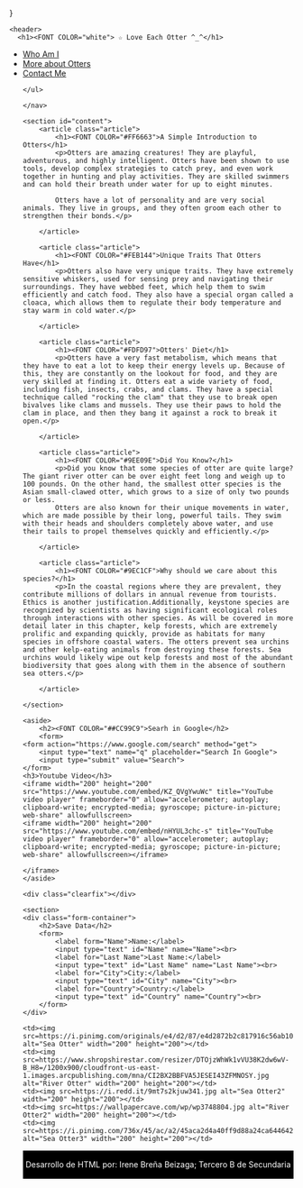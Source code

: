 
<!DOCTYPE html>
<html> 
<style>
body:before {
content: " ";
height: 100vh;
width: 100vw;
display: block;
position: fixed; 
top: 0; 
left: 0; 
z-index: 100;
background-image: url("https://64.media.tumblr.com/tumblr_lv0s59Pt3j1r5qrimo1_500.gif");
background-size: cover;
background-repeat: no-repeat;
background-position:center;
animation: yourAnimation 3.1s ease 0s 1 normal forwards;
pointer-events: none;}
@keyframes yourAnimation { 0.0%{ opacity: 1;} 75%{ opacity: 1; } 100%{ opacity: 0;} } 
</style>
<style>
	{
	cursor:url 'https://cdn.discordapp.com/attachments/698186346598105110/1152062768921452594/a2ek3-k13nc.png', auto; 
</style>

}
<head>
	<meta charset="utf-8">
	<title>Love Each Otter</title>
	<style>
	*{

	margin: 0px;
	padding: 0px;

}

body {
background-image: url(https://media2.giphy.com/media/elcAvTEXkG02d17sr7/giphy.gif);
background-position: center;
background-repeat: no-repeat;
background-size: cover;

font-family: Garamond, serif;

}

#container{
	width: 1100px;
	margin: 0px auto;
	border: 1px #f0deb4;

}

header{
background:#solid-black;
width:100%;
height:100px;
text-align: center;
line-height: 100px;

}

nav{
background: #black;
height: 50px;
border: 1px solid black;

}

nav ul li{
float: left;
list-style: none;
margin: 10px;
line-height: 30px;
}

.clearfix{
clear: both;
}

#content{
	float: left;
	width: 80%;

}
 aside{
 	float: left;
 	width: 20%;
 	background: black;
 	min-height: 500px;
 }
footer{
background:black;
color:white;
height:50px;
text-align: center;
line-height: 50px;

}

.article{
color: black;
margin-top: 15px;
margin-bottom: 15px;
border-bottom: 1px solid #eee;

}
	</style>
</head>
<body>
 <div id="container">
 
    <header>
  	  <h1><FONT COLOR="white"> ☆ Love Each Otter ^_^</h1> 
   </header>



<nav>
	<ul>
		<li>
			<a href="https://spacehey.com/zun"> Who Am I </a>
		</li>
		<li>
			<a href="Otters.html"> More about Otters </a>
		</li>
		<li>
			<a href="Contact.html">Contact Me</a>
		</li>

	</ul>

	</nav>
<div class="clearfix"></div>

	<section id="content">
		<article class="article">
			<h1><FONT COLOR="#FF6663">A Simple Introduction to Otters</h1>
			<p>Otters are amazing creatures! They are playful, adventurous, and highly intelligent. Otters have been shown to use tools, develop complex strategies to catch prey, and even work together in hunting and play activities. They are skilled swimmers and can hold their breath under water for up to eight minutes.
  
            Otters have a lot of personality and are very social animals. They live in groups, and they often groom each other to strengthen their bonds.</p>

		</article>

		<article class="article">
			<h1><FONT COLOR="#FEB144">Unique Traits That Otters Have</h1>
			<p>Otters also have very unique traits. They have extremely sensitive whiskers, used for sensing prey and navigating their surroundings. They have webbed feet, which help them to swim efficiently and catch food. They also have a special organ called a cloaca, which allows them to regulate their body temperature and stay warm in cold water.</p>		

		</article>

		<article class="article">
			<h1><FONT COLOR="#FDFD97">Otters' Diet</h1>
			<p>Otters have a very fast metabolism, which means that they have to eat a lot to keep their energy levels up. Because of this, they are constantly on the lookout for food, and they are very skilled at finding it. Otters eat a wide variety of food, including fish, insects, crabs, and clams. They have a special technique called "rocking the clam" that they use to break open bivalves like clams and mussels. They use their paws to hold the clam in place, and then they bang it against a rock to break it open.</p>		

		</article>

		<article class="article">
			<h1><FONT COLOR="#9EE09E">Did You Know?</h1>
			<p>Did you know that some species of otter are quite large? The giant river otter can be over eight feet long and weigh up to 100 pounds. On the other hand, the smallest otter species is the Asian small-clawed otter, which grows to a size of only two pounds or less. 
			Otters are also known for their unique movements in water, which are made possible by their long, powerful tails. They swim with their heads and shoulders completely above water, and use their tails to propel themselves quickly and efficiently.</p>		

		</article>

		<article class="article">
			<h1><FONT COLOR="#9EC1CF">Why should we care about this species?</h1>
			<p>In the coastal regions where they are prevalent, they contribute millions of dollars in annual revenue from tourists. Ethics is another justification.Additionally, keystone species are recognized by scientists as having significant ecological roles through interactions with other species. As will be covered in more detail later in this chapter, kelp forests, which are extremely prolific and expanding quickly, provide as habitats for many species in offshore coastal waters. The otters prevent sea urchins and other kelp-eating animals from destroying these forests. Sea urchins would likely wipe out kelp forests and most of the abundant biodiversity that goes along with them in the absence of southern sea otters.</p>		

		</article>

	</section>

	<aside>
		<h2><FONT COLOR="##CC99C9">Searh in Google</h2>
		<form>
	<form action="https://www.google.com/search" method="get">
		<input type="text" name="q" placeholder="Search In Google">
		<input type="submit" value="Search">
	</form>
	<h3>Youtube Video</h3>
	<iframe width="200" height="200" src="https://www.youtube.com/embed/KZ_QVgYwuWc" title="YouTube video player" frameborder="0" allow="accelerometer; autoplay; clipboard-write; encrypted-media; gyroscope; picture-in-picture; web-share" allowfullscreen>
	<iframe width="200" height="200" src="https://www.youtube.com/embed/nHYUL3chc-s" title="YouTube video player" frameborder="0" allow="accelerometer; autoplay; clipboard-write; encrypted-media; gyroscope; picture-in-picture; web-share" allowfullscreen></iframe>
		
	</iframe>
	</aside>

	<div class="clearfix"></div>

	<section>
	<div class="form-container">
		<h2>Save Data</h2>
		<form>
			<label form="Name">Name:</label>
			<input type="text" id="Name" name="Name"><br>
			<label for="Last Name">Last Name:</label>
			<input type="text" id="Last Name" name="Last Name"><br>
			<label for="City">City:</label>
			<input type="text" id="City" name="City"><br>
			<label for="Country">Country:</label>
			<input type="text" id="Country" name="Country"><br>
		</form>
	</div>

<div class="image-container">

	<td><img src=https://i.pinimg.com/originals/e4/d2/87/e4d2872b2c817916c56ab10da261fbc9.jpg alt="Sea Otter" width="200" height="200"></td>
	<td><img src=https://www.shropshirestar.com/resizer/DTOjzWhWk1vVU38K2dw6wV-B_H8=/1200x900/cloudfront-us-east-1.images.arcpublishing.com/mna/CI2BX2BBFVA5JESEI43ZFMNOSY.jpg alt="River Otter" width="200" height="200"></td>
	<td><img src=https://i.redd.it/9mt7s2kjuw341.jpg alt="Sea Otter2" width="200" height="200"></td>
	<td><img src=https://wallpapercave.com/wp/wp3748804.jpg alt="River Otter2" width="200" height="200"></td>
	<td><img src=https://i.pinimg.com/736x/45/ac/a2/45aca2d4a40ff9d88a24ca6446423075.jpg alt="Sea Otter3" width="200" height="200"></td>

</section>
</div>
	
<footer>
	Desarrollo de HTML por: Irene Breña Beizaga; Tercero B de Secundaria
</footer>

   </div>

   </body>


<style>* {cursor: url(https://cdn.discordapp.com/attachments/698186346598105110/1152092932455804988/ezgif-3-1935b8c61f.gif), auto !important;}</style>




</html>
